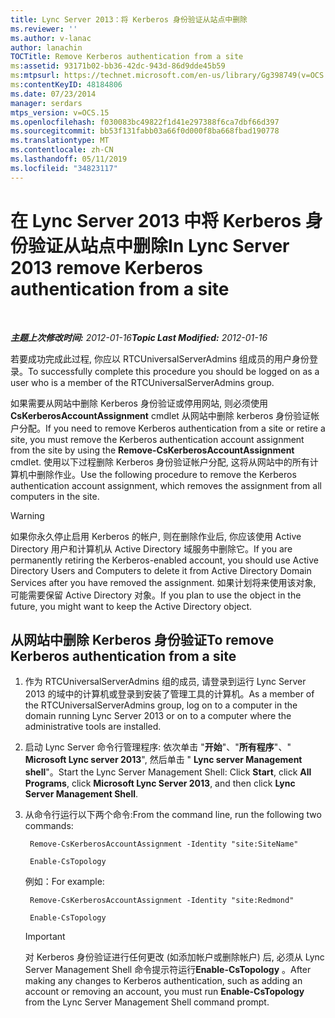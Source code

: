 ```yaml
---
title: Lync Server 2013：将 Kerberos 身份验证从站点中删除
ms.reviewer: ''
ms.author: v-lanac
author: lanachin
TOCTitle: Remove Kerberos authentication from a site
ms:assetid: 93171b02-bb36-42dc-943d-86d9dde45b59
ms:mtpsurl: https://technet.microsoft.com/en-us/library/Gg398749(v=OCS.15)
ms:contentKeyID: 48184806
ms.date: 07/23/2014
manager: serdars
mtps_version: v=OCS.15
ms.openlocfilehash: f030083bc49822f1d41e297388f6ca7dbf66d397
ms.sourcegitcommit: bb53f131fabb03a66f0d000f8ba668fbad190778
ms.translationtype: MT
ms.contentlocale: zh-CN
ms.lasthandoff: 05/11/2019
ms.locfileid: "34823117"
---
```

<div data-xmlns="http://www.w3.org/1999/xhtml">

<div class="topic" data-xmlns="http://www.w3.org/1999/xhtml" data-msxsl="urn:schemas-microsoft-com:xslt" data-cs="http://msdn.microsoft.com/en-us/">

<div data-asp="http://msdn2.microsoft.com/asp">

# <a name="in-lync-server-2013-remove-kerberos-authentication-from-a-site"></a><span data-ttu-id="38b1e-102">在 Lync Server 2013 中将 Kerberos 身份验证从站点中删除</span><span class="sxs-lookup"><span data-stu-id="38b1e-102">In Lync Server 2013 remove Kerberos authentication from a site</span></span>

</div>

<div id="mainSection">

<div id="mainBody">

<span> </span>

<span data-ttu-id="38b1e-103">_**主题上次修改时间:** 2012-01-16_</span><span class="sxs-lookup"><span data-stu-id="38b1e-103">_**Topic Last Modified:** 2012-01-16_</span></span>

<span data-ttu-id="38b1e-104">若要成功完成此过程, 你应以 RTCUniversalServerAdmins 组成员的用户身份登录。</span><span class="sxs-lookup"><span data-stu-id="38b1e-104">To successfully complete this procedure you should be logged on as a user who is a member of the RTCUniversalServerAdmins group.</span></span>

<span data-ttu-id="38b1e-105">如果需要从网站中删除 Kerberos 身份验证或停用网站, 则必须使用**CsKerberosAccountAssignment** cmdlet 从网站中删除 kerberos 身份验证帐户分配。</span><span class="sxs-lookup"><span data-stu-id="38b1e-105">If you need to remove Kerberos authentication from a site or retire a site, you must remove the Kerberos authentication account assignment from the site by using the **Remove-CsKerberosAccountAssignment** cmdlet.</span></span> <span data-ttu-id="38b1e-106">使用以下过程删除 Kerberos 身份验证帐户分配, 这将从网站中的所有计算机中删除作业。</span><span class="sxs-lookup"><span data-stu-id="38b1e-106">Use the following procedure to remove the Kerberos authentication account assignment, which removes the assignment from all computers in the site.</span></span>

<div class=" ">


> [!WARNING]  
> <span data-ttu-id="38b1e-107">如果你永久停止启用 Kerberos 的帐户, 则在删除作业后, 你应该使用 Active Directory 用户和计算机从 Active Directory 域服务中删除它。</span><span class="sxs-lookup"><span data-stu-id="38b1e-107">If you are permanently retiring the Kerberos-enabled account, you should use Active Directory Users and Computers to delete it from Active Directory Domain Services after you have removed the assignment.</span></span> <span data-ttu-id="38b1e-108">如果计划将来使用该对象, 可能需要保留 Active Directory 对象。</span><span class="sxs-lookup"><span data-stu-id="38b1e-108">If you plan to use the object in the future, you might want to keep the Active Directory object.</span></span>



</div>

<div>

## <a name="to-remove-kerberos-authentication-from-a-site"></a><span data-ttu-id="38b1e-109">从网站中删除 Kerberos 身份验证</span><span class="sxs-lookup"><span data-stu-id="38b1e-109">To remove Kerberos authentication from a site</span></span>

1.  <span data-ttu-id="38b1e-110">作为 RTCUniversalServerAdmins 组的成员, 请登录到运行 Lync Server 2013 的域中的计算机或登录到安装了管理工具的计算机。</span><span class="sxs-lookup"><span data-stu-id="38b1e-110">As a member of the RTCUniversalServerAdmins group, log on to a computer in the domain running Lync Server 2013 or on to a computer where the administrative tools are installed.</span></span>

2.  <span data-ttu-id="38b1e-111">启动 Lync Server 命令行管理程序: 依次单击 "**开始**"、"**所有程序**"、" **Microsoft Lync server 2013**", 然后单击 " **Lync server Management shell**"。</span><span class="sxs-lookup"><span data-stu-id="38b1e-111">Start the Lync Server Management Shell: Click **Start**, click **All Programs**, click **Microsoft Lync Server 2013**, and then click **Lync Server Management Shell**.</span></span>

3.  <span data-ttu-id="38b1e-112">从命令行运行以下两个命令:</span><span class="sxs-lookup"><span data-stu-id="38b1e-112">From the command line, run the following two commands:</span></span>
    
       ```
        Remove-CsKerberosAccountAssignment -Identity "site:SiteName"
       ```
    
       ```
        Enable-CsTopology
       ```
    
    <span data-ttu-id="38b1e-113">例如：</span><span class="sxs-lookup"><span data-stu-id="38b1e-113">For example:</span></span>
    
       ```
        Remove-CsKerberosAccountAssignment -Identity "site:Redmond"
       ```
    
       ```
        Enable-CsTopology
       ```
    
    <div class=" ">
    

    > [!IMPORTANT]  
    > <span data-ttu-id="38b1e-114">对 Kerberos 身份验证进行任何更改 (如添加帐户或删除帐户) 后, 必须从 Lync Server Management Shell 命令提示符运行<STRONG>Enable-CsTopology</STRONG> 。</span><span class="sxs-lookup"><span data-stu-id="38b1e-114">After making any changes to Kerberos authentication, such as adding an account or removing an account, you must run <STRONG>Enable-CsTopology</STRONG> from the Lync Server Management Shell command prompt.</span></span>

    
    </div>

</div>

</div>

<span> </span>

</div>

</div>

</div>

